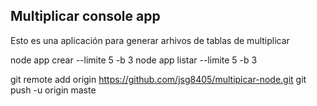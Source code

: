 ## Multiplicar console app

Esto es una aplicación para generar arhivos de tablas de multiplicar

node app crear --limite 5 -b 3
node app listar --limite 5 -b 3

git remote add origin https://github.com/jsg8405/multipicar-node.git
git push -u origin maste
